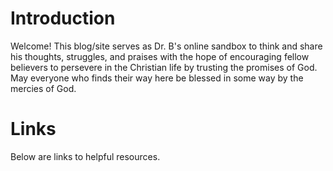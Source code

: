 # Introduction
Welcome! This blog/site serves as Dr. B's online sandbox to think and share his thoughts, struggles, and praises with the hope of encouraging fellow believers to persevere in the Christian life by trusting the promises of God. May everyone who finds their way here be blessed in some way by the mercies of God. 

# Links
Below are links to helpful resources.
